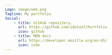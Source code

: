```yaml
---
Logo: image/web.png
Tagline: My portfolio.
Social:
    - title: GitHub repository.
      url: https://github.com/idaloof/Portfolio
      icon: github
    - title: MDN docs.
      url: https://developer.mozilla.org/en-US/
      icon: code
---
```

